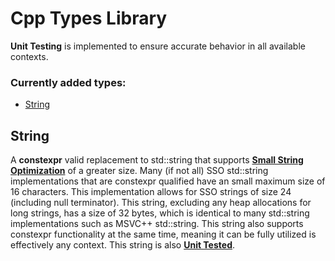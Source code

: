 # Cpp Types Library

**Unit Testing** is implemented to ensure accurate behavior in all available contexts.

<h3>Currently added types:</h3>

- [String](https://github.com/gabkhanfig/CppTypesLibrary/tree/master/CppTypesLibrary/src/types/string)

<h2>String</h2>

A **constexpr** valid replacement to std::string that supports [**Small String Optimization**](https://blogs.msmvps.com/gdicanio/2016/11/17/the-small-string-optimization/) of a greater size. Many (if not all) SSO std::string implementations that are constexpr qualified have an small maximum size of 16 characters. This implementation allows for SSO strings of size 24 (including null terminator). This string, excluding any heap allocations for long strings, has a size of 32 bytes, which is identical to many std::string implementations such as MSVC++ std::string. This string also supports constexpr functionality at the same time, meaning it can be fully utilized is effectively any context. This string is also [**Unit Tested**](https://github.com/gabkhanfig/CppTypesLibrary/blob/master/CppTypesLibrary/src/types/string/string_unit_tests.cpp).